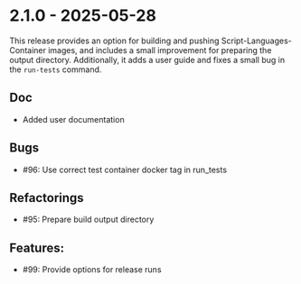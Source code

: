 # 2.1.0 - 2025-05-28

This release provides an option for building and pushing Script-Languages-Container images, and includes a small improvement for preparing the output directory.
Additionally, it adds a user guide and fixes a small bug in the `run-tests` command.

## Doc
 - Added user documentation

## Bugs

 - #96: Use correct test container docker tag in run_tests

## Refactorings

 - #95: Prepare build output directory

## Features:

 - #99: Provide options for release runs

